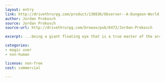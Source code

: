 ```yaml
---
layout: entry
link: http://drivethrurpg.com/product/130836/Observer--A-Dungeon-World-Playbook
author: Jordan Prokosch
source: Jordan Prokosch
source-url: http://drivethrurpg.com/browse/pub/6472/Jordan-Prokosch

excerpt: ...being a giant floating eye that is a true master of the arcane!

categories:
- magic user
- non-human

license: non-free
cost: commercial

---
```

